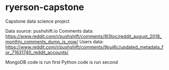 # ryerson-capstone
Capstone data science project

Data source: pushshift.io
Comments data: https://www.reddit.com/r/pushshift/comments/9l3toc/reddit_august_2018_monthly_comments_dump_is_now/
Users data: https://www.reddit.com/r/pushshift/comments/9puj6c/updated_metadata_for_71631740_reddit_accounts/

MongoDB code is run first
Python code is run second
